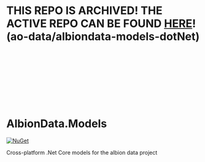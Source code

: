# THIS REPO IS ARCHIVED! THE ACTIVE REPO CAN BE FOUND [HERE](https://github.com/ao-data/albiondata-models-dotNet)! (ao-data/albiondata-models-dotNet)
<br/><br/><br/><br/><br/><br/><br/><br/>


# AlbionData.Models
[![NuGet](https://img.shields.io/nuget/v/AlbionData.Models.svg)](https://www.nuget.org/packages/AlbionData.Models/)

Cross-platform .Net Core models for the albion data project
